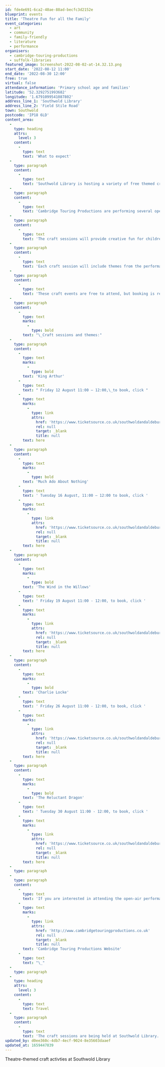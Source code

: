 ```yaml
---
id: fde4e691-6ca2-40ae-88ad-becfc3d2152e
blueprint: events
title: 'Theatre Fun for all the Family'
event_categories:
  - art
  - community
  - family-friendly
  - literature
  - performance
organisers:
  - cambridge-touring-productions
  - suffolk-libraries
featured_image: Screenshot-2022-08-02-at-14.32.13.png
start_date: '2022-08-12 11:00'
end_date: '2022-08-30 12:00'
free: true
virtual: false
attendance_information: 'Primary school age and families'
latitude: '52.3292751993682'
longitude: '1.6791099541087802'
address_line_1: 'Southwold Library'
address_line_2: 'Field Stile Road'
town: Southwold
postcode: 'IP18 6LD'
content_area:
  -
    type: heading
    attrs:
      level: 3
    content:
      -
        type: text
        text: 'What to expect'
  -
    type: paragraph
    content:
      -
        type: text
        text: 'Southwold Library is hosting a variety of free themed craft sessions for children this August with Cambridge Touring Productions.'
  -
    type: paragraph
    content:
      -
        type: text
        text: 'Cambridge Touring Productions are performing several open-air productions in Southwold and have organised free children’s craft sessions to go along side them.'
  -
    type: paragraph
    content:
      -
        type: text
        text: 'The craft sessions will provide creative fun for children over the summer holidays, and will complement this year’s Summer Reading Challenge.'
  -
    type: paragraph
    content:
      -
        type: text
        text: 'Each craft session will include themes from the performance. Children can make their own sword and crown, a fire-breathing dragon, Italian masks and much more.'
  -
    type: paragraph
    content:
      -
        type: text
        text: 'These craft events are free to attend, but booking is required.'
  -
    type: paragraph
    content:
      -
        type: text
        marks:
          -
            type: bold
        text: "\_Craft sessions and themes:"
  -
    type: paragraph
    content:
      -
        type: text
        marks:
          -
            type: bold
        text: 'King Arthur'
      -
        type: text
        text: " Friday 12 August 11:00 – 12:00,\_to book, click "
      -
        type: text
        marks:
          -
            type: link
            attrs:
              href: 'https://www.ticketsource.co.uk/southwoldandaldeburghtheatre/southwold-summer-theatre-king-arthur-free-craft-session/2022-08-12/11:00/t-monjvlr'
              rel: null
              target: _blank
              title: null
        text: here
  -
    type: paragraph
    content:
      -
        type: text
        marks:
          -
            type: bold
        text: 'Much Ado About Nothing'
      -
        type: text
        text: ' Tuesday 16 August, 11:00 – 12:00 to book, click '
      -
        type: text
        marks:
          -
            type: link
            attrs:
              href: 'https://www.ticketsource.co.uk/southwoldandaldeburghtheatre/southwold-summer-theatre-much-ado-about-nothing-free-craft-session/2022-08-16/11:00/t-nokjqnv'
              rel: null
              target: _blank
              title: null
        text: here
  -
    type: paragraph
    content:
      -
        type: text
        marks:
          -
            type: bold
        text: 'The Wind in the Willows'
      -
        type: text
        text: ' Friday 19 August 11:00 - 12:00, to book, click '
      -
        type: text
        marks:
          -
            type: link
            attrs:
              href: 'https://www.ticketsource.co.uk/southwoldandaldeburghtheatre/southwold-summer-theatre-the-wind-in-the-willows-free-craft-session/2022-08-19/11:00/t-rplzxnd'
              rel: null
              target: _blank
              title: null
        text: here
  -
    type: paragraph
    content:
      -
        type: text
        marks:
          -
            type: bold
        text: 'Charlie Locke'
      -
        type: text
        text: ' Friday 26 August 11:00 - 12:00, to book, click '
      -
        type: text
        marks:
          -
            type: link
            attrs:
              href: 'https://www.ticketsource.co.uk/southwoldandaldeburghtheatre/southwold-summer-theatre-charlie-locke-and-the-quest-for-confidence-free-craft-session/2022-08-26/11:00/t-rploald'
              rel: null
              target: _blank
              title: null
        text: here
  -
    type: paragraph
    content:
      -
        type: text
        marks:
          -
            type: bold
        text: 'The Reluctant Dragon'
      -
        type: text
        text: ' Tuesday 30 August 11:00 - 12:00, to book, click '
      -
        type: text
        marks:
          -
            type: link
            attrs:
              href: 'https://www.ticketsource.co.uk/southwoldandaldeburghtheatre/southwold-summer-theatre-the-reluctant-dragon-free-craft-session/2022-08-30/11:00/t-pqzlank'
              rel: null
              target: _blank
              title: null
        text: here
  -
    type: paragraph
  -
    type: paragraph
    content:
      -
        type: text
        text: 'If you are interested in attending the open-air performances, tickets are available for purchase on the '
      -
        type: text
        marks:
          -
            type: link
            attrs:
              href: 'http://www.cambridgetouringproductions.co.uk'
              rel: null
              target: _blank
              title: null
        text: 'Cambridge Touring Productions Website'
      -
        type: text
        text: "\_"
  -
    type: paragraph
  -
    type: heading
    attrs:
      level: 3
    content:
      -
        type: text
        text: Travel
  -
    type: paragraph
    content:
      -
        type: text
        text: 'The craft sessions are being held at Southwold Library. On-street parking only. The nearest bus stop is North Green Bus Stop.'
updated_by: d0ee360c-4db7-4ecf-9024-8e35603daaef
updated_at: 1659447839
---
```

Theatre-themed craft activties at Southwold Library